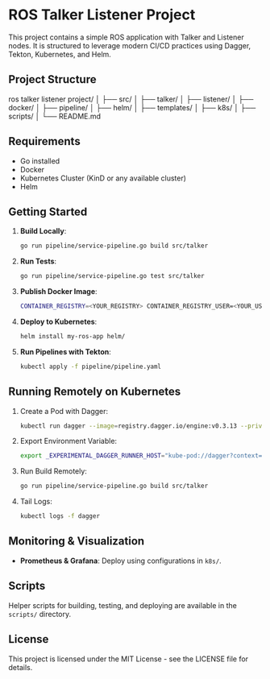 # ROS Talker Listener Project

This project contains a simple ROS application with Talker and Listener nodes. It is structured to leverage modern CI/CD practices using Dagger, Tekton, Kubernetes, and Helm.

## Project Structure
ros talker listener project/
│
├── src/
│ ├── talker/
│ ├── listener/
│
├── docker/
│
├── pipeline/
│
├── helm/
│ ├── templates/
│
├── k8s/
│
├── scripts/
│
└── README.md

## Requirements

- Go installed
- Docker
- Kubernetes Cluster (KinD or any available cluster)
- Helm

## Getting Started

1. **Build Locally**: 
    ```sh
    go run pipeline/service-pipeline.go build src/talker
    ```

2. **Run Tests**:
    ```sh
    go run pipeline/service-pipeline.go test src/talker
    ```

3. **Publish Docker Image**:
    ```sh
    CONTAINER_REGISTRY=<YOUR_REGISTRY> CONTAINER_REGISTRY_USER=<YOUR_USER> go run pipeline/service-pipeline.go publish src/talker v1.0.0
    ```

4. **Deploy to Kubernetes**:
    ```sh
    helm install my-ros-app helm/
    ```

5. **Run Pipelines with Tekton**:
    ```sh
    kubectl apply -f pipeline/pipeline.yaml
    ```

## Running Remotely on Kubernetes

1. Create a Pod with Dagger:
    ```sh
    kubectl run dagger --image=registry.dagger.io/engine:v0.3.13 --privileged=true
    ```

2. Export Environment Variable:
    ```sh
    export _EXPERIMENTAL_DAGGER_RUNNER_HOST="kube-pod://dagger?context=kind-dev&namespace=default&container=dagger"
    ```

3. Run Build Remotely:
    ```sh
    go run pipeline/service-pipeline.go build src/talker
    ```

4. Tail Logs:
    ```sh
    kubectl logs -f dagger
    ```

## Monitoring & Visualization

- **Prometheus & Grafana**: Deploy using configurations in `k8s/`.

## Scripts

Helper scripts for building, testing, and deploying are available in the `scripts/` directory.

## License

This project is licensed under the MIT License - see the LICENSE file for details.

